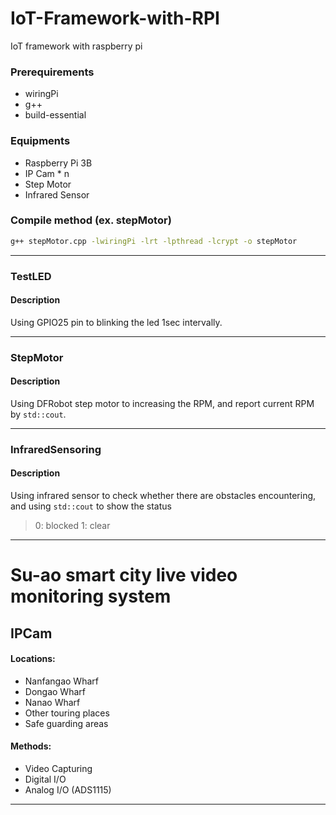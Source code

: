 # IoT-Framework-with-RPI
IoT framework with raspberry pi

### Prerequirements
- wiringPi
- g++
- build-essential
### Equipments
- Raspberry Pi 3B
- IP Cam * n
- Step Motor
- Infrared Sensor

### Compile method (ex. stepMotor)
```bash
g++ stepMotor.cpp -lwiringPi -lrt -lpthread -lcrypt -o stepMotor
```
***
### TestLED
#### Description
Using GPIO25 pin to blinking the led 1sec intervally.
***
### StepMotor
#### Description
Using DFRobot step motor to increasing the RPM, and report current RPM by ```std::cout```.
***
### InfraredSensoring
#### Description
Using infrared sensor to check whether there are obstacles encountering, and using ```std::cout``` to show the status
> 0: blocked
> 1: clear
***
# Su-ao smart city live video monitoring system
## IPCam
#### Locations:
- Nanfangao Wharf
- Dongao Wharf
- Nanao Wharf
- Other touring places
- Safe guarding areas

#### Methods:
- Video Capturing
- Digital I/O
- Analog I/O (ADS1115)
***
